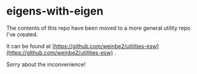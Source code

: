 # eigens-with-eigen

The contents of this repo have been moved to a more general utility repo I've created.

It can be found at [https://github.com/weinbe2/utilities-esw](https://github.com/weinbe2/utilities-esw) .

Sorry about the inconvenience!

